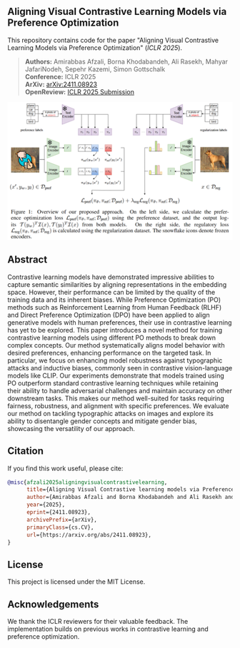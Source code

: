 ## Aligning Visual Contrastive Learning Models via Preference Optimization

This repository contains code for the paper "Aligning Visual Contrastive Learning Models via Preference Optimization" (_ICLR 2025_).

> **Authors:** Amirabbas Afzali, Borna Khodabandeh, Ali Rasekh, Mahyar JafariNodeh, Sepehr Kazemi, Simon Gottschalk  
> **Conference:** ICLR 2025  
> **ArXiv:** [arXiv:2411.08923](https://arxiv.org/abs/2411.08923)  
> **OpenReview:** [ICLR 2025 Submission](https://openreview.net/forum?id=wgRQ2WAORJ)  


![Method Overview](method.png)


## Abstract

Contrastive learning models have demonstrated impressive abilities to capture semantic similarities by aligning representations in the embedding space. However, their performance can be limited by the quality of the training data and its inherent biases. While Preference Optimization (PO) methods such as Reinforcement Learning from Human Feedback (RLHF) and Direct Preference Optimization (DPO) have been applied to align generative models with human preferences, their use in contrastive learning has yet to be explored. This paper introduces a novel method for training contrastive learning models using different PO methods to break down complex concepts. Our method systematically aligns model behavior with desired preferences, enhancing performance on the targeted task. In particular, we focus on enhancing model robustness against typographic attacks and inductive biases, commonly seen in contrastive vision-language models like CLIP. Our experiments demonstrate that models trained using PO outperform standard contrastive learning techniques while retaining their ability to handle adversarial challenges and maintain accuracy on other downstream tasks. This makes our method well-suited for tasks requiring fairness, robustness, and alignment with specific preferences. We evaluate our method on tackling typographic attacks on images and explore its ability to disentangle gender concepts and mitigate gender bias, showcasing the versatility of our approach.


## Citation

If you find this work useful, please cite:

```bibtex
@misc{afzali2025aligningvisualcontrastivelearning,
      title={Aligning Visual Contrastive learning models via Preference Optimization}, 
      author={Amirabbas Afzali and Borna Khodabandeh and Ali Rasekh and Mahyar JafariNodeh and Sepehr Kazemi and Simon Gottschalk},
      year={2025},
      eprint={2411.08923},
      archivePrefix={arXiv},
      primaryClass={cs.CV},
      url={https://arxiv.org/abs/2411.08923},
}
```

## License

This project is licensed under the MIT License.

## Acknowledgements

We thank the ICLR reviewers for their valuable feedback. The implementation builds on previous works in contrastive learning and preference optimization.

